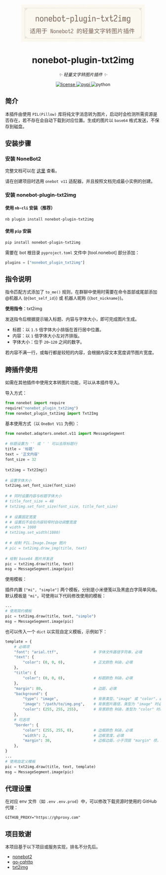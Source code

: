 <!-- markdownlint-disable MD033 MD036 MD041-->
<p align="center">
  <img src="https://github.com/mobyw/images/raw/main/Screenshots/nonebot-plugin-txt2img.png" width="400px"/>
</p>

<div align="center">

# nonebot-plugin-txt2img

_✨ 轻量文字转图片插件 ✨_

</div>

<p align="center">
  <a href="https://raw.githubusercontent.com/mobyw/nonebot-plugin-txt2img/master/LICENSE">
    <img src="https://img.shields.io/github/license/mobyw/nonebot-plugin-txt2img.svg" alt="license">
  </a>
  <a href="https://pypi.python.org/pypi/nonebot-plugin-txt2img">
    <img src="https://img.shields.io/pypi/v/nonebot-plugin-txt2img.svg" alt="pypi">
  </a>
  <img src="https://img.shields.io/badge/python-3.9+-blue.svg" alt="python">
</p>

## 简介

本插件由使用 `PIL(Pillow)` 库将纯文字消息转为图片，启动时会检测所需资源是否存在，若不存在会自动下载到对应位置。生成的图片以 `base64` 格式发送，不保存到磁盘。

## 安装步骤

### 安装 NoneBot2

完整文档可以在 [这里](https://v2.nonebot.dev/) 查看。

请在创建项目时选用 `onebot v11` 适配器，并且按照文档完成最小实例的创建。

### 安装 nonebot-plugin-txt2img

#### 使用 `nb-cli` 安装（推荐）

```bash
nb plugin install nonebot-plugin-txt2img
```

#### 使用 `pip` 安装

```bash
pip install nonebot-plugin-txt2img
```

需要在 bot 根目录 `pyproject.toml` 文件中 [tool.nonebot] 部分添加：

```python
plugins = ["nonebot_plugin_txt2img"]
```

## 指令说明

指令匹配方式添加了 `to_me()` 规则，在群聊中使用时需要在命令首部或尾部添加 @机器人 (`@{bot_self_id}`) 或 机器人昵称 (`{bot_nickname}`)。

**使用指令**：txt2img

发送指令后根据提示输入标题、内容与字体大小，即可完成图片生成。

- 标题：以 `1.5` 倍字体大小排版在首行居中位置。
- 内容：以 `1` 倍字体大小左对齐排版。
- 字体大小：位于 `20~120` 之间的数字。

若内容不满一行，或每行都是较短的内容，会根据内容文本宽度调节图片宽度。

## 跨插件使用

如需在其他插件中使用文本转图片功能，可以从本插件导入。

导入方式：

```python
from nonebot import require
require("nonebot_plugin_txt2img")
from nonebot_plugin_txt2img import Txt2Img
```

基本使用方式（以 `OneBot V11` 为例）：

```python
from nonebot.adapters.onebot.v11 import MessageSegment

# 标题设置为 '' 或 ' ' 可以去除标题行
title = '标题'
text = '正文内容'
font_size = 32

txt2img = Txt2Img()

# 设置字体大小
txt2img.set_font_size(font_size)

# # 同时设置内容与标题字体大小
# title_font_size = 48
# txt2img.set_font_size(font_size, title_font_size)

# # 设置固定宽度
# # 设置后不会在内容较窄时自动调整宽度
# width = 1080
# txt2img.set_width(1080)

# # 绘制 PIL.Image.Image 图片
# pic = txt2img.draw_img(title, text)

# 绘制 base64 图片并发送
pic = txt2img.draw(title, text)
msg = MessageSegment.image(pic)
```

使用模板：

插件内置 `["mi", "simple"]` 两个模板，分别是小米便笺以及黑底白字简单风格。默认模板是 `"mi"`，可使用以下代码修改使用的模板：

```python
...
# 使用简约模板
pic = txt2img.draw(title, text, "simple")
msg = MessageSegment.image(pic)
```

也可以传入一个 `dict` 以实现自定义模板，示例如下：

```python
template = {
    # 必填项
    "font": "arial.ttf",                # 字体文件路径字符串，必填
    "text": {
        "color": (0, 0, 0),             # 正文颜色 RGB，必填
    },
    "title": {
        "color": (0, 0, 0),             # 标题颜色 RGB，必填
    },
    "margin": 80,                       # 边距，必填
    "background": {
        "type": "image",                # 背景类型，"image" 或 "color"，必填
        "image": "/path/to/img.png",    # 背景图片路径，类型为 "image" 时必填
        "color": (255, 255, 255),       # 背景颜色 RGB，类型为 "color" 时必填
    },
    # 可选项
    "border": {
        "color": (255, 255, 0),         # 边框颜色 RGB，必填
        "width": 2,                     # 边框宽度，必填
        "margin": 30,                   # 边框边距，小于顶层 "margin" 项，必填
    },
}
...
# 使用自定义模板
pic = txt2img.draw(title, text, template)
msg = MessageSegment.image(pic)
```

## 代理设置

在对应 env 文件（如 `.env` `.env.prod`）中，可以修改下载资源时使用的 GitHub 代理：

```text
GITHUB_PROXY="https://ghproxy.com"
```

## 项目致谢

本项目基于以下项目或服务实现，排名不分先后。

- [nonebot2](https://github.com/nonebot/nonebot2)
- [go-cqhttp](https://github.com/Mrs4s/go-cqhttp)
- [txt2img](https://github.com/taseikyo/txt2img)
